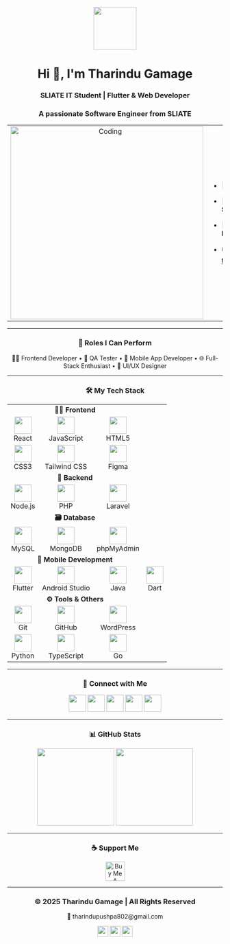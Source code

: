 <p align="center" ><img src="https://github.com/7oSkaaa/7oSkaaa/blob/main/Images/about_me.gif?raw=true" width="100px"></p>
<h1 align="center">Hi 👋, I'm Tharindu Gamage</h1>
<h3 align="center">SLIATE IT Student | Flutter & Web Developer </h3>
<h3 align="center">A passionate Software Engineer from SLIATE</h3>

<table align="center">
<tr border="none">
  <!-- Image on the Left -->
  <td width="50%" align="center">
    <img align="center" alt="Coding" width="450" src="https://repository-images.githubusercontent.com/588181932/e36ec678-7984-4cdd-8e4c-a3932772ff8e">
  </td>

  <!-- Details on the Right -->
  <td width="50%" align="left">

- 🌱 I’m currently learning **Flutter**  
- 🧑‍🎓 I’m an Undergraduate at **SLIATE**  
- 💬 Ask me about **Java, Laravel, or Flutter**  
- 📫 Reach me at **tharindupushpa802@gmail.com**

  </td>
</tr>
</table>


---

<h3 align="center">🚀 Roles I Can Perform</h3>

<p align="center">
  👨‍💻 Frontend Developer • 🧠 QA Tester • 📱 Mobile App Developer • 🌐 Full-Stack Enthusiast • 🎨 UI/UX Designer
</p>



---

<h3 align="center">🛠️ My Tech Stack</h3>

<table align="center">
<tr>
  <td align="center" colspan="3"><b>👨‍🎨 Frontend</b></td>
</tr>
<tr align="center">
  <td><img src="https://skillicons.dev/icons?i=react" height="40"/><br/>React</td>
  <td><img src="https://skillicons.dev/icons?i=js" height="40"/><br/>JavaScript</td>
  <td><img src="https://skillicons.dev/icons?i=html" height="40"/><br/>HTML5</td>
</tr>
<tr align="center">
  <td><img src="https://skillicons.dev/icons?i=css" height="40"/><br/>CSS3</td>
  <td><img src="https://skillicons.dev/icons?i=tailwind" height="40"/><br/>Tailwind CSS</td>
  <td><img src="https://skillicons.dev/icons?i=figma" height="40"/><br/>Figma</td>
</tr>

<tr>
  <td align="center" colspan="3"><b>🧩 Backend</b></td>
</tr>
<tr align="center">
  <td><img src="https://skillicons.dev/icons?i=nodejs" height="40"/><br/>Node.js</td>
  <td><img src="https://skillicons.dev/icons?i=php" height="40"/><br/>PHP</td>
  <td><img src="https://skillicons.dev/icons?i=laravel" height="40"/><br/>Laravel</td>
</tr>

<tr>
  <td align="center" colspan="3"><b>🗃️ Database</b></td>
</tr>
<tr align="center">
  <td><img src="https://skillicons.dev/icons?i=mysql" height="40"/><br/>MySQL</td>
  <td><img src="https://skillicons.dev/icons?i=mongodb" height="40"/><br/>MongoDB</td>
  <td><img src="https://cdn-icons-png.flaticon.com/512/5968/5968705.png" height="40"/><br/>phpMyAdmin</td>
</tr>

<tr>
  <td align="center" colspan="3"><b>📱 Mobile Development</b></td>
</tr>
<tr align="center">
  <td><img src="https://skillicons.dev/icons?i=flutter" height="40"/><br/>Flutter</td>
  <td><img src="https://skillicons.dev/icons?i=androidstudio" height="40"/><br/>Android Studio</td>
  <td><img src="https://skillicons.dev/icons?i=java" height="40"/><br/>Java</td>
  <td><img src="https://skillicons.dev/icons?i=dart" height="40"/><br/>Dart</td>
</tr>

<tr>
  <td align="center" colspan="3"><b>⚙️ Tools & Others</b></td>
</tr>
<tr align="center">
  <td><img src="https://skillicons.dev/icons?i=git" height="40"/><br/>Git</td>
  <td><img src="https://skillicons.dev/icons?i=github" height="40"/><br/>GitHub</td>
  <td><img src="https://skillicons.dev/icons?i=wordpress" height="40"/><br/>WordPress</td>
</tr>
<tr align="center">
  <td><img src="https://skillicons.dev/icons?i=python" height="40"/><br/>Python</td>
  <td><img src="https://skillicons.dev/icons?i=typescript" height="40"/><br/>TypeScript</td>
  <td><img src="https://cdn.jsdelivr.net/gh/devicons/devicon/icons/go/go-original.svg" height="40"/><br/>Go</td>
</tr>
</table>


---

<h3 align="center">📲 Connect with Me</h3>

<p align="center">
  <a href="https://www.youtube.com/@Tharindu_2" target="_blank"><img src="https://static-00.iconduck.com/assets.00/youtube-icon-2048x2048-gedp2icy.png" height="40"/></a>
  <a href="https://www.linkedin.com/in/tharindu-gamage-816a87298" target="_blank"><img src="https://skillicons.dev/icons?i=linkedin" height="40"/></a>
  <a href="https://stackoverflow.com/users/22345746/Tharindu" target="_blank"><img src="https://skillicons.dev/icons?i=stackoverflow" height="40"/></a>
  <a href="https://www.instagram.com/tharindu_pushpa/" target="_blank"><img src="https://www.edigitalagency.com.au/wp-content/uploads/new-Instagram-icon-png-full-colour.png" height="40"/></a>
  <a href="https://fb.com/Tha Ri Ndu" target="_blank"><img src="https://skillicons.dev/icons?i=facebook" height="40"/></a>
</p>

---

<h3 align="center">📊 GitHub Stats</h3>

<p align="center">
  <img src="https://github-readme-stats.vercel.app/api?username=tharindugamaga&show_icons=true&theme=default" height="180"/>
  <img src="https://github-readme-stats.vercel.app/api/top-langs/?username=tharindugamaga&layout=compact" height="180"/>
</p>

---

<h3 align="center">☕ Support Me</h3>
<p align="center"><a href="https://www.buymeacoffee.com/tharindugamage"><img src="https://cdn.buymeacoffee.com/buttons/v2/default-yellow.png" height="45" alt="Buy Me A Coffee"></a></p>

---

### <p align="center">© 2025 Tharindu Gamage | All Rights Reserved</p>
<p align="center">📧 tharindupushpa802@gmail.com</p>
<p align="center">
  <a href="https://www.youtube.com/@Tharindu_2"><img src="https://skillicons.dev/icons?i=youtube" height="25"/></a>
  <a href="https://www.linkedin.com/in/tharindu-gamage-816a87298"><img src="https://skillicons.dev/icons?i=linkedin" height="25"/></a>
  <a href="https://www.instagram.com/tharindu_pushpa/"><img src="https://skillicons.dev/icons?i=instagram" height="25"/></a>
</p>
